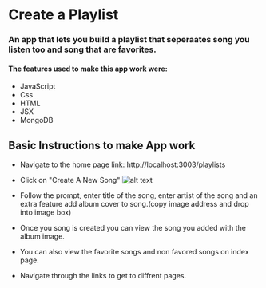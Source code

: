 # Create a Playlist

### An app that lets you build a playlist that seperaates song you listen too and song that are favorites.

#### The features used to make this app work were:
- JavaScript
- Css
- HTML
- JSX
- MongoDB



## Basic Instructions to make App work

* Navigate to the home page link: http://localhost:3003/playlists

* Click on "Create A New Song"
![alt text](/Users/toosh23/Desktop/software_classwork/unit_2/playlists/images/ScreenShot)

* Follow the prompt, enter title of the song, enter artist of the song and an extra feature add album cover to song.(copy image address and drop into image box)

* Once you song is created you can view the song you added with the album image.

* You can also view the favorite songs and non favored songs on index page.

* Navigate through the links to get to diffrent pages.
